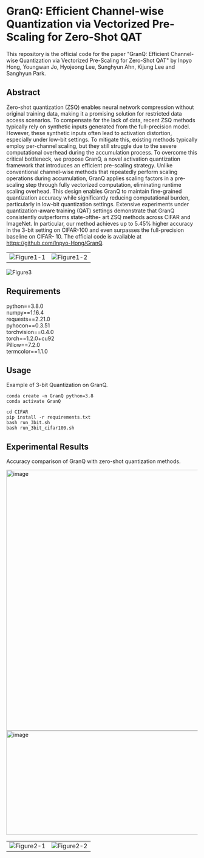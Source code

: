 # GranQ: Efficient Channel-wise Quantization via Vectorized Pre-Scaling for Zero-Shot QAT
This repository is the official code for the paper "GranQ: Efficient Channel-wise Quantization via Vectorized Pre-Scaling for Zero-Shot QAT" by Inpyo Hong, Youngwan Jo, Hyojeong Lee, Sunghyun Ahn, Kijung Lee and Sanghyun Park.

## Abstract
Zero-shot quantization (ZSQ) enables neural network compression
without original training data, making it a promising solution for
restricted data access scenarios. To compensate for the lack of data,
recent ZSQ methods typically rely on synthetic inputs generated
from the full-precision model. However, these synthetic inputs
often lead to activation distortion, especially under low-bit settings.
To mitigate this, existing methods typically employ per-channel
scaling, but they still struggle due to the severe computational
overhead during the accumulation process. To overcome this critical
bottleneck, we propose GranQ, a novel activation quantization
framework that introduces an efficient pre-scaling strategy. Unlike
conventional channel-wise methods that repeatedly perform scaling
operations during accumulation, GranQ applies scaling factors in a
pre-scaling step through fully vectorized computation, eliminating
runtime scaling overhead. This design enables GranQ to maintain
fine-grained quantization accuracy while significantly reducing
computational burden, particularly in low-bit quantization settings.
Extensive experiments under quantization-aware training (QAT)
settings demonstrate that GranQ consistently outperforms state-ofthe-
art ZSQ methods across CIFAR and ImageNet. In particular, our
method achieves up to 5.45% higher accuracy in the 3-bit setting on
CIFAR-100 and even surpasses the full-precision baseline on CIFAR-
10. The official code is available at https://github.com/Inpyo-Hong/GranQ.

<table>
  <tr>
    <td><img src="https://github.com/user-attachments/assets/2ff95ead-350d-42ca-84cb-4f141dce2643" alt="Figure1-1"></td>
    <td><img src="https://github.com/user-attachments/assets/c5d92791-62c0-4b9e-b78c-67caaa08fd99" alt="Figure1-2"></td>
  </tr>
</table>

![Figure3](https://github.com/user-attachments/assets/453a52a7-fe9e-4241-b2c2-d6fab2f493c6)


## Requirements
python==3.8.0<br/>
numpy==1.16.4<br/>
requests==2.21.0<br/>
pyhocon==0.3.51<br/>
torchvision==0.4.0<br/>
torch==1.2.0+cu92<br/>
Pillow==7.2.0<br/>
termcolor==1.1.0


## Usage
Example of 3-bit Quantization on GranQ.
```
conda create -n GranQ python=3.8
conda activate GranQ

cd CIFAR
pip install -r requirements.txt
bash run_3bit.sh
bash run_3bit_cifar100.sh
```

## Experimental Results
Accuracy comparison of GranQ with zero-shot quantization methods.

<img width="1355" height="686" alt="image" src="https://github.com/user-attachments/assets/04ba7ebe-b2ad-4146-bb2e-fedd78744d0d" />
<img width="1376" height="274" alt="image" src="https://github.com/user-attachments/assets/75769a2b-c0ad-409d-8973-515665077925" />



<table>
  <tr>
    <td><img src="https://github.com/user-attachments/assets/300da185-2ff2-42fd-a062-c90c6fd685ed" alt="Figure2-1"></td>
    <td><img src="https://github.com/user-attachments/assets/84a3a131-7c6c-4e53-bbec-8b2426092052" alt="Figure2-2"></td>


  </tr>
</table>




